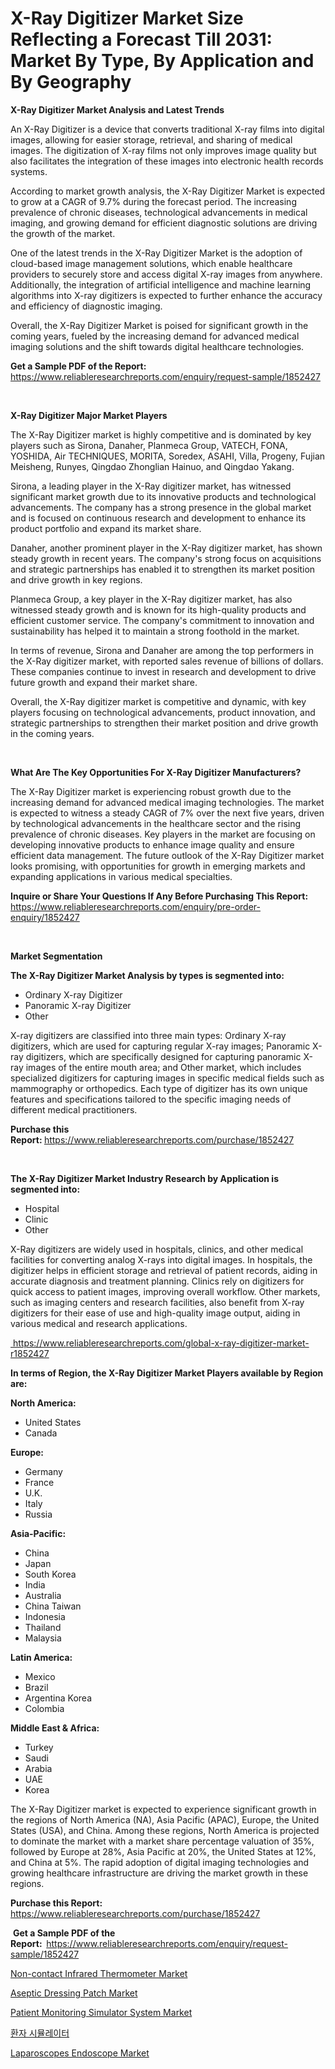 <p><h1>X-Ray Digitizer Market Size Reflecting a Forecast Till 2031: Market By Type, By Application and By Geography</h1></p><p><strong>X-Ray Digitizer Market Analysis and Latest Trends</strong></p>
<p><p>An X-Ray Digitizer is a device that converts traditional X-ray films into digital images, allowing for easier storage, retrieval, and sharing of medical images. The digitization of X-ray films not only improves image quality but also facilitates the integration of these images into electronic health records systems.</p><p>According to market growth analysis, the X-Ray Digitizer Market is expected to grow at a CAGR of 9.7% during the forecast period. The increasing prevalence of chronic diseases, technological advancements in medical imaging, and growing demand for efficient diagnostic solutions are driving the growth of the market.</p><p>One of the latest trends in the X-Ray Digitizer Market is the adoption of cloud-based image management solutions, which enable healthcare providers to securely store and access digital X-ray images from anywhere. Additionally, the integration of artificial intelligence and machine learning algorithms into X-ray digitizers is expected to further enhance the accuracy and efficiency of diagnostic imaging.</p><p>Overall, the X-Ray Digitizer Market is poised for significant growth in the coming years, fueled by the increasing demand for advanced medical imaging solutions and the shift towards digital healthcare technologies.</p></p>
<p><strong>Get a Sample PDF of the Report:&nbsp;</strong> <a href="https://www.reliableresearchreports.com/enquiry/request-sample/1852427">https://www.reliableresearchreports.com/enquiry/request-sample/1852427</a></p>
<p>&nbsp;</p>
<p><strong>X-Ray Digitizer Major Market Players</strong></p>
<p><p>The X-Ray Digitizer market is highly competitive and is dominated by key players such as Sirona, Danaher, Planmeca Group, VATECH, FONA, YOSHIDA, Air TECHNIQUES, MORITA, Soredex, ASAHI, Villa, Progeny, Fujian Meisheng, Runyes, Qingdao Zhonglian Hainuo, and Qingdao Yakang.</p><p>Sirona, a leading player in the X-Ray digitizer market, has witnessed significant market growth due to its innovative products and technological advancements. The company has a strong presence in the global market and is focused on continuous research and development to enhance its product portfolio and expand its market share.</p><p>Danaher, another prominent player in the X-Ray digitizer market, has shown steady growth in recent years. The company's strong focus on acquisitions and strategic partnerships has enabled it to strengthen its market position and drive growth in key regions.</p><p>Planmeca Group, a key player in the X-Ray digitizer market, has also witnessed steady growth and is known for its high-quality products and efficient customer service. The company's commitment to innovation and sustainability has helped it to maintain a strong foothold in the market.</p><p>In terms of revenue, Sirona and Danaher are among the top performers in the X-Ray digitizer market, with reported sales revenue of billions of dollars. These companies continue to invest in research and development to drive future growth and expand their market share.</p><p>Overall, the X-Ray digitizer market is competitive and dynamic, with key players focusing on technological advancements, product innovation, and strategic partnerships to strengthen their market position and drive growth in the coming years.</p></p>
<p>&nbsp;</p>
<p><strong>What Are The Key Opportunities For X-Ray Digitizer Manufacturers?</strong></p>
<p><p>The X-Ray Digitizer market is experiencing robust growth due to the increasing demand for advanced medical imaging technologies. The market is expected to witness a steady CAGR of 7% over the next five years, driven by technological advancements in the healthcare sector and the rising prevalence of chronic diseases. Key players in the market are focusing on developing innovative products to enhance image quality and ensure efficient data management. The future outlook of the X-Ray Digitizer market looks promising, with opportunities for growth in emerging markets and expanding applications in various medical specialties.</p></p>
<p><strong>Inquire or Share Your Questions If Any Before Purchasing This Report:</strong> <a href="https://www.reliableresearchreports.com/enquiry/pre-order-enquiry/1852427">https://www.reliableresearchreports.com/enquiry/pre-order-enquiry/1852427</a></p>
<p>&nbsp;</p>
<p><strong>Market Segmentation</strong></p>
<p><strong>The X-Ray Digitizer Market Analysis by types is segmented into:</strong></p>
<p><ul><li>Ordinary X-ray Digitizer</li><li>Panoramic X-ray Digitizer</li><li>Other</li></ul></p>
<p><p>X-ray digitizers are classified into three main types: Ordinary X-ray digitizers, which are used for capturing regular X-ray images; Panoramic X-ray digitizers, which are specifically designed for capturing panoramic X-ray images of the entire mouth area; and Other market, which includes specialized digitizers for capturing images in specific medical fields such as mammography or orthopedics. Each type of digitizer has its own unique features and specifications tailored to the specific imaging needs of different medical practitioners.</p></p>
<p><strong>Purchase this Report:&nbsp;</strong><a href="https://www.reliableresearchreports.com/purchase/1852427">https://www.reliableresearchreports.com/purchase/1852427</a></p>
<p>&nbsp;</p>
<p><strong>The X-Ray Digitizer Market Industry Research by Application is segmented into:</strong></p>
<p><ul><li>Hospital</li><li>Clinic</li><li>Other</li></ul></p>
<p><p>X-Ray digitizers are widely used in hospitals, clinics, and other medical facilities for converting analog X-rays into digital images. In hospitals, the digitizer helps in efficient storage and retrieval of patient records, aiding in accurate diagnosis and treatment planning. Clinics rely on digitizers for quick access to patient images, improving overall workflow. Other markets, such as imaging centers and research facilities, also benefit from X-ray digitizers for their ease of use and high-quality image output, aiding in various medical and research applications.</p></p>
<p><a href="https://www.reliableresearchreports.com/global-x-ray-digitizer-market-r1852427">&nbsp;https://www.reliableresearchreports.com/global-x-ray-digitizer-market-r1852427</a></p>
<p><strong>In terms of Region, the X-Ray Digitizer Market Players available by Region are:</strong></p>
<p>
    <p> <strong> North America: </strong>
        <ul>
            <li>United States</li>
            <li>Canada</li>
        </ul>
        </p> 
    <p> <strong> Europe: </strong>
        <ul>
            <li>Germany</li>
            <li>France</li>
            <li>U.K.</li>
            <li>Italy</li>
            <li>Russia</li>
        </ul>
        </p> 
    <p> <strong> Asia-Pacific: </strong>
        <ul>
            <li>China</li>
            <li>Japan</li>
            <li>South Korea</li>
            <li>India</li>
            <li>Australia</li>
            <li>China Taiwan</li>
            <li>Indonesia</li>
            <li>Thailand</li>
            <li>Malaysia</li>
        </ul>
        </p> 
    <p> <strong> Latin America: </strong>
        <ul>
            <li>Mexico</li>
            <li>Brazil</li>
            <li>Argentina Korea</li>
            <li>Colombia</li>
        </ul>
        </p> 
    <p> <strong> Middle East & Africa: </strong>
        <ul>
            <li>Turkey</li>
            <li>Saudi</li>
            <li>Arabia</li>
            <li>UAE</li>
            <li>Korea</li>
        </ul>
    </p>
    </p>
<p><p>The X-Ray Digitizer market is expected to experience significant growth in the regions of North America (NA), Asia Pacific (APAC), Europe, the United States (USA), and China. Among these regions, North America is projected to dominate the market with a market share percentage valuation of 35%, followed by Europe at 28%, Asia Pacific at 20%, the United States at 12%, and China at 5%. The rapid adoption of digital imaging technologies and growing healthcare infrastructure are driving the market growth in these regions.</p></p>
<p><strong>Purchase this Report: </strong><a href="https://www.reliableresearchreports.com/purchase/1852427">https://www.reliableresearchreports.com/purchase/1852427</a></p>
<p>&nbsp;<strong>Get a Sample PDF of the Report:&nbsp;&nbsp;</strong><a href="https://www.reliableresearchreports.com/enquiry/request-sample/1852427">https://www.reliableresearchreports.com/enquiry/request-sample/1852427</a></p>
<p><strong></strong></p>
<p><p><a href="https://github.com/mbisetmhermsr/Market-Research-Report-List-3/blob/main/non-contact-infrared-thermometer-market.md">Non-contact Infrared Thermometer Market</a></p><p><a href="https://github.com/nafiafirdania/Market-Research-Report-List-1/blob/main/aseptic-dressing-patch-market.md">Aseptic Dressing Patch Market</a></p><p><a href="https://github.com/kulaberyasin52/Market-Research-Report-List-1/blob/main/patient-monitoring-simulator-system-market.md">Patient Monitoring Simulator System Market</a></p><p><a href="https://github.com/muchswr/Market-Research-Report-List-2/blob/main/899613576925.md">환자 시뮬레이터</a></p><p><a href="https://github.com/cameroneffertz/Market-Research-Report-List-2/blob/main/laparoscopes-endoscope-market.md">Laparoscopes Endoscope Market</a></p></p>